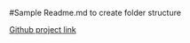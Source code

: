 #Sample Readme.md to create folder structure

[Github project link](https://github.com/NSU-SP21-CSE486-1/1511400-SP21-CSE486-S01/tree/main/Theory/Assignment/Assignment02)
